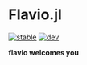 # Flavio.jl

[![stable](https://img.shields.io/badge/docs-stable-blue.svg)](https://mrbuche.github.io/Flavio.jl/stable)
[![dev](https://img.shields.io/badge/docs-dev-blue.svg)](https://mrbuche.github.io/Flavio.jl/dev)

**flavio welcomes you**
